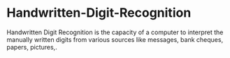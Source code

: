 # Handwritten-Digit-Recognition
Handwritten Digit Recognition is the capacity of a computer to interpret the manually written digits from various sources like messages, bank cheques, papers, pictures,.
